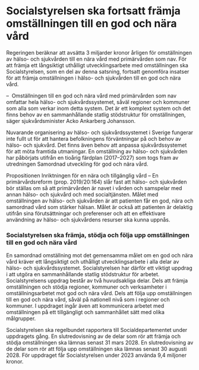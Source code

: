 # Socialstyrelsen ska fortsatt främja omställningen till en god och nära vård

Regeringen beräknar att avsätta 3 miljarder kronor årligen för omställningen av hälso- och sjukvården till en nära vård med primärvården som nav. För att främja ett långsiktigt uthålligt utvecklingsarbete med omställningen ska Socialstyrelsen, som en del av denna satsning, fortsatt genomföra insatser för att främja omställningen i hälso- och sjukvården till en god och nära vård.

–  Omställningen till en god och nära vård med primärvården som nav omfattar hela hälso- och sjukvårdssystemet, såväl regioner och kommuner som alla som verkar inom detta system. Det är ett komplext system och det finns behov av en sammanhållande statlig stödstruktur för omställningen, säger sjukvårdsminister Acko Ankarberg Johansson.

Nuvarande organisering av hälso- och sjukvårdssystemet i Sverige fungerar inte fullt ut för att hantera befolkningens förväntningar på och behov av hälso- och sjukvård. Det finns även behov att anpassa sjukvårdssystemet för att möta framtida utmaningar. En omställning av hälso- och sjukvården har påbörjats utifrån en tioårig färdplan (2017–2027) som togs fram av utredningen Samordnad utveckling för god och nära vård.

Propositionen Inriktningen för en nära och tillgänglig vård – En primärvårdsreform (prop. 2019/20:164) slår fast att hälso- och sjukvården bör ställas om så att primärvården är navet i vården och samspelar med annan hälso- och sjukvård och med socialtjänsten. Målet med omställningen av hälso- och sjukvården är att patienten får en god, nära och samordnad vård som stärker hälsan. Målet är också att patienten är delaktig utifrån sina förutsättningar och preferenser och att en effektivare användning av hälso- och sjukvårdens resurser ska kunna uppnås.

### Socialstyrelsen ska främja, stödja och följa upp omställningen till en god och nära vård

En samordnad omställning mot det gemensamma målet om en god och nära vård kräver ett långsiktigt och uthålligt utvecklingsarbete i alla delar av hälso- och sjukvårdssystemet. Socialstyrelsen har därför ett viktigt uppdrag i att utgöra en sammanhållande statlig stödstruktur för arbetet. Socialstyrelsens uppdrag består av två huvudsakliga delar. Dels att främja omställningen och stödja regioner, kommuner och verksamheter i omställningsarbetet mot god och nära vård. Dels att följa upp omställningen till en god och nära vård, såväl på nationell nivå som i regioner och kommuner. I uppdraget ingår även att kommunicera arbetet med omställningen på ett tillgängligt och sammanhållet sätt med olika målgrupper.

Socialstyrelsen ska regelbundet rapportera till Socialdepartementet under uppdragets gång. En slutredovisning av de delar som rör att främja och stödja omställningen ska lämnas senast 31 mars 2028. En slutredovisning av de delar som rör att följa upp omställningen ska lämnas senast 30 augusti 2028. För uppdraget får Socialstyrelsen under 2023 använda 9,4 miljoner kronor.
